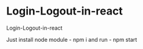 # Login-Logout-in-react
Login-Logout-in-react

Just install node module - npm i 
and run - npm start
